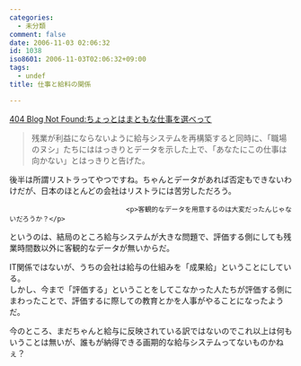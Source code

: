 ```yaml
---
categories:
  - 未分類
comment: false
date: 2006-11-03 02:06:32
id: 1038
iso8601: 2006-11-03T02:06:32+09:00
tags:
  - undef
title: 仕事と給料の関係

---
```


<div class="entry-body">
                                 <p><a title="404 Blog Not Found:ちょっとはまともな仕事を選べって" href="http://blog.livedoor.jp/dankogai/archives/50674431.html">404 Blog Not Found:ちょっとはまともな仕事を選べって</a></p>

<blockquote>残業が利益にならないように給与システムを再構築すると同時に、「職場のヌシ」たちにははっきりとデータを示した上で、「あなたにこの仕事は向かない」とはっきりと告げた。</blockquote>

<p>後半は所謂リストラってやつですね。ちゃんとデータがあれば否定もできないわけだが、日本のほとんどの会社はリストラには苦労しただろう。<br /></p>
                              
                                 <p>客観的なデータを用意するのは大変だったんじゃないだろうか？</p>

<p>というのは、結局のところ給与システムが大きな問題で、評価する側にしても残業時間数以外に客観的なデータが無いからだ。</p>

<p>IT関係ではないが、うちの会社は給与の仕組みを「成果給」ということにしている。<br />
しかし、今まで「評価する」ということをしてこなかった人たちが評価する側にまわったことで、評価するに際しての教育とかを人事がやることになったようだ。</p>

<p>今のところ、まだちゃんと給与に反映されている訳ではないのでこれ以上は何もいうことは無いが、誰もが納得できる画期的な給与システムってないものかねぇ？</p>
                              </div>    	